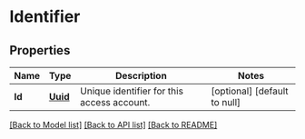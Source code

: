 # Identifier

## Properties
Name | Type | Description | Notes
------------ | ------------- | ------------- | -------------
**Id** | [**Uuid**](UUID.md) | Unique identifier for this access account. | [optional] [default to null]

[[Back to Model list]](../README.md#documentation-for-models) [[Back to API list]](../README.md#documentation-for-api-endpoints) [[Back to README]](../README.md)


